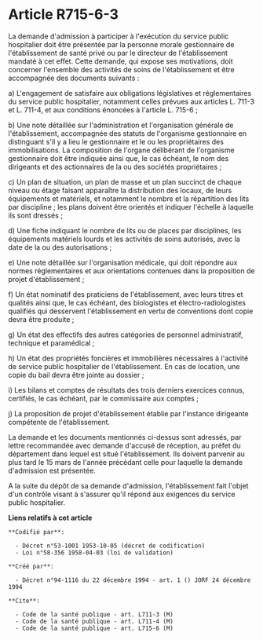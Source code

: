 # Article R715-6-3

La demande d'admission à participer à l'exécution du service public hospitalier doit être présentée par la personne morale
gestionnaire de l'établissement de santé privé ou par le directeur de l'établissement mandaté à cet effet. Cette demande, qui
expose ses motivations, doit concerner l'ensemble des activités de soins de l'établissement et être accompagnée des documents
suivants :

a) L'engagement de satisfaire aux obligations législatives et réglementaires du service public hospitalier, notamment celles
prévues aux articles L. 711-3 et L. 711-4, et aux conditions énoncées à l'article L. 715-6 ;

b) Une note détaillée sur l'administration et l'organisation générale de l'établissement, accompagnée des statuts de
l'organisme gestionnaire en distinguant s'il y a lieu le gestionnaire et le ou les propriétaires des immobilisations. La
composition de l'organe délibérant de l'organisme gestionnaire doit être indiquée ainsi que, le cas échéant, le nom des
dirigeants et des actionnaires de la ou des sociétés propriétaires ;

c) Un plan de situation, un plan de masse et un plan succinct de chaque niveau ou étage faisant apparaître la distribution
des locaux, de leurs équipements et matériels, et notamment le nombre et la répartition des lits par discipline ; les plans
doivent être orientés et indiquer l'échelle à laquelle ils sont dressés ;

d) Une fiche indiquant le nombre de lits ou de places par disciplines, les équipements matériels lourds et les activités de
soins autorisés, avec la date de la ou des autorisations ;

e) Une note détaillée sur l'organisation médicale, qui doit répondre aux normes réglementaires et aux orientations contenues
dans la proposition de projet d'établissement ;

f) Un état nominatif des praticiens de l'établissement, avec leurs titres et qualités ainsi que, le cas échéant, des
biologistes et électro-radiologistes qualifiés qui desservent l'établissement en vertu de conventions dont copie devra être
produite ;

g) Un état des effectifs des autres catégories de personnel administratif, technique et paramédical ;

h) Un état des propriétés foncières et immobilières nécessaires à l'activité de service public hospitalier de
l'établissement. En cas de location, une copie du bail devra être jointe au dossier ;

i) Les bilans et comptes de résultats des trois derniers exercices connus, certifiés, le cas échéant, par le commissaire aux
comptes ;

j) La proposition de projet d'établissement établie par l'instance dirigeante compétente de l'établissement.

La demande et les documents mentionnés ci-dessus sont adressés, par lettre recommandée avec demande d'accusé de réception, au
préfet du département dans lequel est situé l'établissement. Ils doivent parvenir au plus tard le 15 mars de l'année
précédant celle pour laquelle la demande d'admission est présentée.

A la suite du dépôt de sa demande d'admission, l'établissement fait l'objet d'un contrôle visant à s'assurer qu'il répond aux
exigences du service public hospitalier.

**Liens relatifs à cet article**

	**Codifié par**:

	  - Décret n°53-1001 1953-10-05 (décret de codification)
	  - Loi n°58-356 1958-04-03 (loi de validation)

	**Créé par**:

	  - Décret n°94-1116 du 22 décembre 1994 - art. 1 () JORF 24 décembre 1994

	**Cite**:

	  - Code de la santé publique - art. L711-3 (M)
	  - Code de la santé publique - art. L711-4 (M)
	  - Code de la santé publique - art. L715-6 (M)
